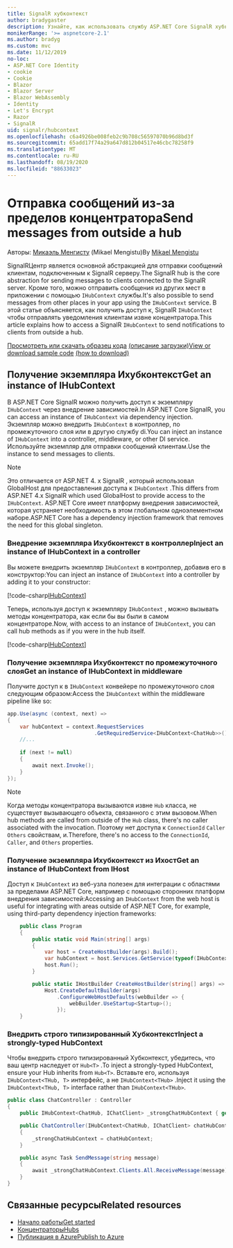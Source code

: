 ```yaml
---
title: SignalR хубконтекст
author: bradygaster
description: Узнайте, как использовать службу ASP.NET Core SignalR хубконтекст для отправки уведомлений клиентам за пределами концентратора.
monikerRange: '>= aspnetcore-2.1'
ms.author: bradyg
ms.custom: mvc
ms.date: 11/12/2019
no-loc:
- ASP.NET Core Identity
- cookie
- Cookie
- Blazor
- Blazor Server
- Blazor WebAssembly
- Identity
- Let's Encrypt
- Razor
- SignalR
uid: signalr/hubcontext
ms.openlocfilehash: c6a4926be008feb2c9b708c56597070b96d8bd3f
ms.sourcegitcommit: 65add17f74a29a647d812b04517e46cbc78258f9
ms.translationtype: MT
ms.contentlocale: ru-RU
ms.lasthandoff: 08/19/2020
ms.locfileid: "88633023"
---
```

# <a name="send-messages-from-outside-a-hub"></a><span data-ttu-id="66cb4-103">Отправка сообщений из-за пределов концентратора</span><span class="sxs-lookup"><span data-stu-id="66cb4-103">Send messages from outside a hub</span></span>

<span data-ttu-id="66cb4-104">Авторы: [Микаэль Менгисту](https://twitter.com/MikaelM_12) (Mikael Mengistu)</span><span class="sxs-lookup"><span data-stu-id="66cb4-104">By [Mikael Mengistu](https://twitter.com/MikaelM_12)</span></span>

<span data-ttu-id="66cb4-105">SignalRЦентр является основной абстракцией для отправки сообщений клиентам, подключенным к SignalR серверу.</span><span class="sxs-lookup"><span data-stu-id="66cb4-105">The SignalR hub is the core abstraction for sending messages to clients connected to the SignalR server.</span></span> <span data-ttu-id="66cb4-106">Кроме того, можно отправить сообщения из других мест в приложении с помощью `IHubContext` службы.</span><span class="sxs-lookup"><span data-stu-id="66cb4-106">It's also possible to send messages from other places in your app using the `IHubContext` service.</span></span> <span data-ttu-id="66cb4-107">В этой статье объясняется, как получить доступ к, SignalR `IHubContext` чтобы отправлять уведомления клиентам извне концентратора.</span><span class="sxs-lookup"><span data-stu-id="66cb4-107">This article explains how to access a SignalR `IHubContext` to send notifications to clients from outside a hub.</span></span>

<span data-ttu-id="66cb4-108">[Просмотреть или скачать образец кода](https://github.com/dotnet/AspNetCore.Docs/tree/master/aspnetcore/signalr/hubcontext/sample/) [(описание загрузки)](xref:index#how-to-download-a-sample)</span><span class="sxs-lookup"><span data-stu-id="66cb4-108">[View or download sample code](https://github.com/dotnet/AspNetCore.Docs/tree/master/aspnetcore/signalr/hubcontext/sample/) [(how to download)](xref:index#how-to-download-a-sample)</span></span>

## <a name="get-an-instance-of-ihubcontext"></a><span data-ttu-id="66cb4-109">Получение экземпляра Ихубконтекст</span><span class="sxs-lookup"><span data-stu-id="66cb4-109">Get an instance of IHubContext</span></span>

<span data-ttu-id="66cb4-110">В ASP.NET Core SignalR можно получить доступ к экземпляру `IHubContext` через внедрение зависимостей.</span><span class="sxs-lookup"><span data-stu-id="66cb4-110">In ASP.NET Core SignalR, you can access an instance of `IHubContext` via dependency injection.</span></span> <span data-ttu-id="66cb4-111">Экземпляр можно внедрить `IHubContext` в контроллер, по промежуточного слоя или в другую службу di.</span><span class="sxs-lookup"><span data-stu-id="66cb4-111">You can inject an instance of `IHubContext` into a controller, middleware, or other DI service.</span></span> <span data-ttu-id="66cb4-112">Используйте экземпляр для отправки сообщений клиентам.</span><span class="sxs-lookup"><span data-stu-id="66cb4-112">Use the instance to send messages to clients.</span></span>

> [!NOTE]
> <span data-ttu-id="66cb4-113">Это отличается от ASP.NET 4. x SignalR , который использовал GlobalHost для предоставления доступа к `IHubContext` .</span><span class="sxs-lookup"><span data-stu-id="66cb4-113">This differs from ASP.NET 4.x SignalR which used GlobalHost to provide access to the `IHubContext`.</span></span> <span data-ttu-id="66cb4-114">ASP.NET Core имеет платформу внедрения зависимостей, которая устраняет необходимость в этом глобальном одноэлементном наборе.</span><span class="sxs-lookup"><span data-stu-id="66cb4-114">ASP.NET Core has a dependency injection framework that removes the need for this global singleton.</span></span>

### <a name="inject-an-instance-of-ihubcontext-in-a-controller"></a><span data-ttu-id="66cb4-115">Внедрение экземпляра Ихубконтекст в контроллер</span><span class="sxs-lookup"><span data-stu-id="66cb4-115">Inject an instance of IHubContext in a controller</span></span>

<span data-ttu-id="66cb4-116">Вы можете внедрить экземпляр `IHubContext` в контроллер, добавив его в конструктор:</span><span class="sxs-lookup"><span data-stu-id="66cb4-116">You can inject an instance of `IHubContext` into a controller by adding it to your constructor:</span></span>

[!code-csharp[IHubContext](hubcontext/sample/Controllers/HomeController.cs?range=12-19,57)]

<span data-ttu-id="66cb4-117">Теперь, используя доступ к экземпляру `IHubContext` , можно вызывать методы концентратора, как если бы вы были в самом концентраторе.</span><span class="sxs-lookup"><span data-stu-id="66cb4-117">Now, with access to an instance of `IHubContext`, you can call hub methods as if you were in the hub itself.</span></span>

[!code-csharp[IHubContext](hubcontext/sample/Controllers/HomeController.cs?range=21-25)]

### <a name="get-an-instance-of-ihubcontext-in-middleware"></a><span data-ttu-id="66cb4-118">Получение экземпляра Ихубконтекст по промежуточного слоя</span><span class="sxs-lookup"><span data-stu-id="66cb4-118">Get an instance of IHubContext in middleware</span></span>

<span data-ttu-id="66cb4-119">Получите доступ к в `IHubContext` конвейере по промежуточного слоя следующим образом:</span><span class="sxs-lookup"><span data-stu-id="66cb4-119">Access the `IHubContext` within the middleware pipeline like so:</span></span>

```csharp
app.Use(async (context, next) =>
{
    var hubContext = context.RequestServices
                            .GetRequiredService<IHubContext<ChatHub>>();
    //...
    
    if (next != null)
    {
        await next.Invoke();
    }
});
```

> [!NOTE]
> <span data-ttu-id="66cb4-120">Когда методы концентратора вызываются извне `Hub` класса, не существует вызывающего объекта, связанного с этим вызовом.</span><span class="sxs-lookup"><span data-stu-id="66cb4-120">When hub methods are called from outside of the `Hub` class, there's no caller associated with the invocation.</span></span> <span data-ttu-id="66cb4-121">Поэтому нет доступа к `ConnectionId` `Caller` `Others` свойствам, и.</span><span class="sxs-lookup"><span data-stu-id="66cb4-121">Therefore, there's no access to the `ConnectionId`, `Caller`, and `Others` properties.</span></span>

### <a name="get-an-instance-of-ihubcontext-from-ihost"></a><span data-ttu-id="66cb4-122">Получение экземпляра Ихубконтекст из Ихост</span><span class="sxs-lookup"><span data-stu-id="66cb4-122">Get an instance of IHubContext from IHost</span></span>

<span data-ttu-id="66cb4-123">Доступ к `IHubContext` из веб-узла полезен для интеграции с областями за пределами ASP.NET Core, например с помощью сторонних платформ внедрения зависимостей:</span><span class="sxs-lookup"><span data-stu-id="66cb4-123">Accessing an `IHubContext` from the web host is useful for integrating with areas outside of ASP.NET Core, for example, using third-party dependency injection frameworks:</span></span>

```csharp
    public class Program
    {
        public static void Main(string[] args)
        {
            var host = CreateHostBuilder(args).Build();
            var hubContext = host.Services.GetService(typeof(IHubContext<ChatHub>));
            host.Run();
        }

        public static IHostBuilder CreateHostBuilder(string[] args) =>
            Host.CreateDefaultBuilder(args)
                .ConfigureWebHostDefaults(webBuilder => {
                    webBuilder.UseStartup<Startup>();
                });
    }
```

### <a name="inject-a-strongly-typed-hubcontext"></a><span data-ttu-id="66cb4-124">Внедрить строго типизированный Хубконтекст</span><span class="sxs-lookup"><span data-stu-id="66cb4-124">Inject a strongly-typed HubContext</span></span>

<span data-ttu-id="66cb4-125">Чтобы внедрить строго типизированный Хубконтекст, убедитесь, что ваш центр наследует от `Hub<T>` .</span><span class="sxs-lookup"><span data-stu-id="66cb4-125">To inject a strongly-typed HubContext, ensure your Hub inherits from `Hub<T>`.</span></span> <span data-ttu-id="66cb4-126">Вставьте его, используя `IHubContext<THub, T>` интерфейс, а не `IHubContext<THub>` .</span><span class="sxs-lookup"><span data-stu-id="66cb4-126">Inject it using the `IHubContext<THub, T>` interface rather than `IHubContext<THub>`.</span></span>

```csharp
public class ChatController : Controller
{
    public IHubContext<ChatHub, IChatClient> _strongChatHubContext { get; }

    public ChatController(IHubContext<ChatHub, IChatClient> chatHubContext)
    {
        _strongChatHubContext = chatHubContext;
    }

    public async Task SendMessage(string message)
    {
        await _strongChatHubContext.Clients.All.ReceiveMessage(message);
    }
}
```

## <a name="related-resources"></a><span data-ttu-id="66cb4-127">Связанные ресурсы</span><span class="sxs-lookup"><span data-stu-id="66cb4-127">Related resources</span></span>

* [<span data-ttu-id="66cb4-128">Начало работы</span><span class="sxs-lookup"><span data-stu-id="66cb4-128">Get started</span></span>](xref:tutorials/signalr)
* [<span data-ttu-id="66cb4-129">Концентраторы</span><span class="sxs-lookup"><span data-stu-id="66cb4-129">Hubs</span></span>](xref:signalr/hubs)
* [<span data-ttu-id="66cb4-130">Публикация в Azure</span><span class="sxs-lookup"><span data-stu-id="66cb4-130">Publish to Azure</span></span>](xref:signalr/publish-to-azure-web-app)
